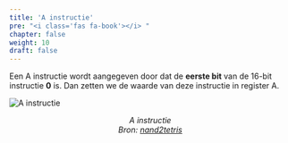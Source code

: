 ```yaml
---
title: 'A instructie'
pre: "<i class='fas fa-book'></i> "
chapter: false
weight: 10
draft: false
---
```


Een A instructie wordt aangegeven door dat de **eerste bit** van de 16-bit instructie **0** is. Dan zetten we de waarde van deze instructie in register A. 

![A instructie](/images/A_instruction.png)
<div class="image_courtesy">
  A instructie </br>
  Bron: 
   <a href="https://b1391bd6-da3d-477d-8c01-38cdf774495a.filesusr.com/ugd/44046b_b2cad2eea33847869b86c541683551a7.pdf" target="_blank">nand2tetris</a>
</div>

<style>
  div.image_courtesy {
    text-align: center;
    font-size: 100%;
    font-style: italic;
  }
</style>